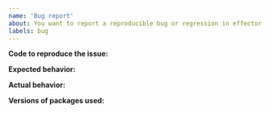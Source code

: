 ```yaml
---
name: 'Bug report'
about: You want to report a reproducible bug or regression in effector.
labels: bug
---
```


<!--
Found a bug? Please fill out the sections below.
Be kind and objective when writing in text. Thanks!
-->

**Code to reproduce the issue:**

**Expected behavior:**

**Actual behavior:**

**Versions of packages used:**

